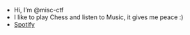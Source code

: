 - Hi, I’m @misc-ctf
- I like to play Chess and listen to Music, it gives me peace :)
- [Spotify](https://spotify.link/ELtU6L3bNDb)
